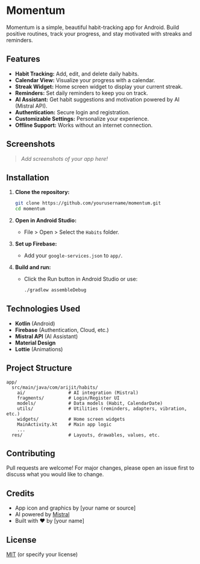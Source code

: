 # Momentum

Momentum is a simple, beautiful habit-tracking app for Android. Build positive routines, track your progress, and stay motivated with streaks and reminders.

## Features

- **Habit Tracking:** Add, edit, and delete daily habits.
- **Calendar View:** Visualize your progress with a calendar.
- **Streak Widget:** Home screen widget to display your current streak.
- **Reminders:** Set daily reminders to keep you on track.
- **AI Assistant:** Get habit suggestions and motivation powered by AI (Mistral API).
- **Authentication:** Secure login and registration.
- **Customizable Settings:** Personalize your experience.
- **Offline Support:** Works without an internet connection.

## Screenshots

> _Add screenshots of your app here!_

## Installation

1. **Clone the repository:**
   ```bash
   git clone https://github.com/yourusername/momentum.git
   cd momentum
   ```

2. **Open in Android Studio:**
   - File > Open > Select the `Habits` folder.

3. **Set up Firebase:**
   - Add your `google-services.json` to `app/`.

4. **Build and run:**
   - Click the Run button in Android Studio or use:
     ```bash
     ./gradlew assembleDebug
     ```

## Technologies Used

- **Kotlin** (Android)
- **Firebase** (Authentication, Cloud, etc.)
- **Mistral API** (AI Assistant)
- **Material Design**
- **Lottie** (Animations)

## Project Structure

```
app/
  src/main/java/com/arijit/habits/
    ai/                # AI integration (Mistral)
    fragments/         # Login/Register UI
    models/            # Data models (Habit, CalendarDate)
    utils/             # Utilities (reminders, adapters, vibration, etc.)
    widgets/           # Home screen widgets
    MainActivity.kt    # Main app logic
    ...
  res/                 # Layouts, drawables, values, etc.
```

## Contributing

Pull requests are welcome! For major changes, please open an issue first to discuss what you would like to change.

## Credits

- App icon and graphics by [your name or source]
- AI powered by [Mistral](https://mistral.ai/)
- Built with ❤️ by [your name]

## License

[MIT](LICENSE) (or specify your license) 